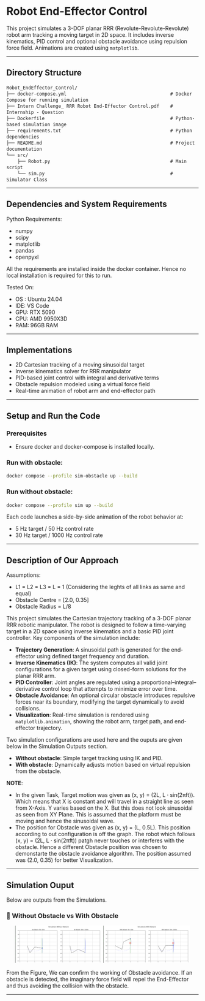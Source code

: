 # Robot End-Effector Control

This project simulates a 3-DOF planar RRR (Revolute-Revolute-Revolute) robot arm tracking a moving target in 2D space. It includes inverse kinematics, PID control and optional obstacle avoidance using repulsion force field. Animations are created using `matplotlib`.

---

## Directory Structure

```
Robot_EndEffector_Control/
├── docker-compose.yml                                      # Docker Compose for running simulation
├── Intern Challenge_ RRR Robot End-Effector Control.pdf    # Internship - Question
├── Dockerfile                                              # Python-based simulation image
├── requirements.txt                                        # Python dependencies
├── README.md                                               # Project documentation
└── src/
    ├── Robot.py                                            # Main script
    └── sim.py                                              # Simulator Class
```

---

## Dependencies and System Requirements

Python Requirements:
- numpy 
- scipy 
- matplotlib
- pandas 
- openpyxl 

All the requirements are installed inside the docker container. Hence no local installation is required for this to run. 

Tested On:
- OS : Ubuntu 24.04
- IDE: VS Code
- GPU: RTX 5090
- CPU: AMD 9950X3D
- RAM: 96GB RAM

---

## Implementations

- 2D Cartesian tracking of a moving sinusoidal target
- Inverse kinematics solver for RRR manipulator
- PID-based joint control with integral and derivative terms
- Obstacle repulsion modeled using a virtual force field
- Real-time animation of robot arm and end-effector path

---

## Setup and Run the Code

### Prerequisites

- Ensure docker and docker-compose is installed locally.

### Run with obstacle:

```bash
docker compose --profile sim-obstacle up --build
```
### Run without obstacle:

```bash
docker compose --profile sim up --build
```

Each code launches a side-by-side animation of the robot behavior at:
- 5 Hz target / 50 Hz control rate
- 30 Hz target / 1000 Hz control rate

---

## Description of Our Approach

Assumptions:
- L1 = L2 = L3 = L = 1 (Considering the leghts of all links as same and equal)
- Obstacle Centre = [2.0, 0.35]
- Obstacle Radius = L/8

This project simulates the Cartesian trajectory tracking of a 3-DOF planar RRR robotic manipulator. The robot is designed to follow a time-varying target in a 2D space using inverse kinematics and a basic PID joint controller. Key components of the simulation include:

- **Trajectory Generation**: A sinusoidal path is generated for the end-effector using defined target frequency and duration.
- **Inverse Kinematics (IK)**: The system computes all valid joint configurations for a given target using closed-form solutions for the planar RRR arm.
- **PID Controller**: Joint angles are regulated using a proportional–integral–derivative control loop that attempts to minimize error over time.
- **Obstacle Avoidance**: An optional circular obstacle introduces repulsive forces near its boundary, modifying the target dynamically to avoid collisions.
- **Visualization**: Real-time simulation is rendered using `matplotlib.animation`, showing the robot arm, target path, and end-effector trajectory.

Two simulation configurations are used here and the ouputs are given below in the Simulation Outputs section.
- **Without obstacle**: Simple target tracking using IK and PID.
- **With obstacle**: Dynamically adjusts motion based on virtual repulsion from the obstacle.

**NOTE**: 
- In the given Task, Target motion was given as (x, y) = (2L, L · sin(2πft)). Which means that X is constant and will travel in a straight line as seen from X-Axis. Y varies based on the X. But this does not look sinusoidal 
as seen from XY Plane. This is assumed that the platform must be moving and hence the sinusoidal wave.  
- The position for Obstacle was given as (x, y) = (L, 0.5L). This position according to out configuration is off the graph. The robot which follows  (x, y) = (2L, L · sin(2πft)) patgh never touches or interferes with the obstacle.
Hence a different Obstacle position was chosen to demonstarte the obstacle avoidance algorithm. The position assumed was (2.0, 0.35) for better Visualization. 


---

## Simulation Ouput

Below are outputs from the Simulations.

### 🔹 Without Obstacle vs With Obstacle

<p align="center">
  <img src="Output/sim.png" width="45%" alt="RRR Simulation without obstacle"/>
  <img src="Output/sim_obs.png" width="45%" alt="RRR Simulation with obstacle"/>
</p>

From the Figure, We can confirm the working of Obstacle avoidance. If an obstacle is detected, the imaginary force field will repel the End-Effector and thus avoiding the collision with the obstacle. 

---
